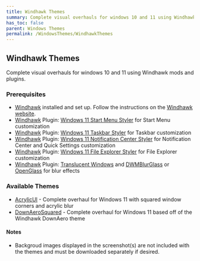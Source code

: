 ```yaml
---
title: Windhawk Themes
summary: Complete visual overhauls for windows 10 and 11 using Windhawk mods and plugins
has_toc: false
parent: Windows Themes
permalink: /WindowsThemes/WindhawkThemes
---
```


## Windhawk Themes
Complete visual overhauls for windows 10 and 11 using Windhawk mods and plugins.

### Prerequisites

- [Windhawk](https://windhawk.net/) installed and set up. Follow the instructions on the [Windhawk website](https://windhawk.net/).
- [Windhawk](https://windhawk.net/) Plugin: [Windows 11 Start Menu Styler](https://windhawk.net/mods/w11-start-menu-styler) for Start Menu customization
- [Windhawk](https://windhawk.net/) Plugin: [Windows 11 Taskbar Styler](https://windhawk.net/mods/w11-taskbar-styler) for Taskbar customization
- [Windhawk](https://windhawk.net/) Plugin: [Windows 11 Notification Center Styler](https://windhawk.net/mods/w11-notification-center-styler) for Notification Center and Quick Settings customization
- [Windhawk](https://windhawk.net/) Plugin: [Windows 11 File Explorer Styler](https://windhawk.net/mods/w11-file-explorer-styler) for File Explorer customization
- [Windhawk](https://windhawk.net/) Plugin: [Translucent Windows](https://windhawk.net/mods/translucent-windows) and [DWMBlurGlass](https://github.com/Maplespe/DWMBlurGlass) or [OpenGlass](https://virtualcustoms.net/showthread.php/88998-OpenGlass-Installer-for-Windows-11-22H2) for blur effects

### Available Themes

- [AcrylicUI](/WindowsThemes/WindhawkThemes/AcrylicUI) - Complete overhaul for Windows 11 with squared window corners and acrylic blur
- [DownAeroSquared](/WindowsThemes/WindhawkThemes/DownAeroSquared) - Complete overhaul for Windows 11 based off of the Windhawk DownAero theme

#### Notes
- Backgroud images displayed in the screenshot(s) are not included with the themes and must be downloaded separately if desired.

